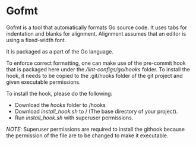 # Gofmt

Gofmt is a tool that automatically formats Go source code. It uses tabs for indentation and blanks for alignment. Alignment assumes that an editor is using a fixed-width font.

It is packaged as a part of the Go language.

To enforce correct formatting, one can make use of the pre-commit hook that is packaged here under the _/lint-configs/go/hooks_ folder.
To install the hook, it needs to be copied to the .git/hooks folder of the git project and given executable permissions.

To install the hook, please do the following:
* Download the _hooks_ folder to <basedir>/hooks
* Download _install_hook.sh_ to <basedir>/ (The base directory of your project).
* Run _install_hook.sh_ with superuser permissions.

*NOTE*: Superuser permissions are required to install the githook because the permission of the file are to be changed to make it executable.